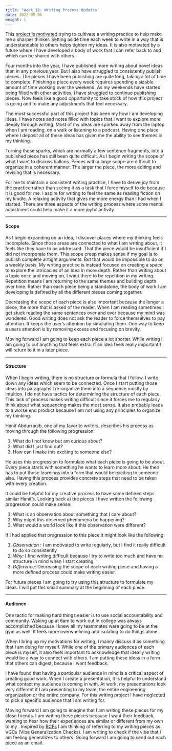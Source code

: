 ```yaml
---
title: 'Week 18: Writing Process Updates'
date: 2022-05-06
weight: 1
---
```


This [project is motivated](https://repeatedgenerator.netlify.app/posts/week_1_why_repeated_generator/) trying to cultivate a writing practice to help make me a sharper thinker. Setting aside time each week to write in a way that is understandable to others helps tighten my ideas. It is also motivated by a future where I have developed a body of work that I can refer back to and which can be shared with others. 

Four months into the year, I have published more writing about novel ideas than in any previous year. But I also have struggled to consistently publish pieces. The pieces I have been publishing are quite long, taking a lot of time to complete. Finishing a piece every week requires spending a sizable amount of time working over the weekend. As my weekends have started being filled with other activities, I have struggled to continue publishing pieces. Now feels like a good opportunity to take stock of how this project is going and to make any adjustments that feel necessary.

The most successful part of this project has been my how I am developing ideas. I have notes and notes filled with topics that I want to explore more deeply through writing. Most of my ideas are sparked away from the laptop when I am reading, on a walk or listening to a podcast. Having one place where I deposit all of these ideas has given me the ability to see themes in my thinking.

Turning those sparks, which are normally a few sentence fragments, into a published piece has still been quite difficult. As I begin writing the scope of what I want to discuss ballons. Pieces with a large scope are difficult to organize in a coherent manner.  The larger the piece, the more editing and revising that is necessary. 

For me to maintain a consistent writing practice, I have to derive joy from the practice rather than seeing it as a task that I force myself to do because it is good for me. I aspire for writing to feel the same as reading fiction on my kindle. A relaxing activity that gives me more energy than I had when I started. There are three aspects of the writing process where some mental adjustment could help make it a more joyful activity. 

---
#### Scope

As I begin expanding on an idea, I discover places where my thinking feels incomplete. Since those areas are connected to what I am writing about, it feels like they have to be addressed. That the piece would be insufficient if I did not incorporate them. This scope creep makes sense if my goal is to publish complete airtight arguments. But that would be impossible to do on a weekly basis. My writing practice is instead focused on creating a space to explore the intricacies of an idea in more depth. Rather than writing about a topic once and moving on, I want there to be repetition in my writing. Repetition means I am returning to the same themes and building depth over time. Rather than each piece being a standalone, the body of work I am developing is defined by all the different pieces coming together. 

Decreasing the scope of each piece is also important because the longer a piece, the more that is asked of the reader. When I am reading sometimes I get stuck reading the same sentences over and over because my mind was wandered. Good writing does not ask the reader to force themselves to pay attention. It keeps the user’s attention by simulating them. One way to keep a users attention is by removing excess and focusing on brevity. 

Moving forward I am going to keep each piece a lot shorter. While writing I am going to cut anything that feels extra. If an idea feels really important I will return to it in a later piece. 

---
#### Structure

When I begin writing, there is no structure or formula that I follow. I write down any ideas which seem to be connected. Once I start putting those ideas into paragraphs I re-organize them into a sequence mostly by intuition. I do not have tactics for determining the structure of each piece. This lack of process makes writing difficult since it forces me to regularly think about what sequencing makes the most sense. It also probably leads to a worse end product because I am not using any principles to organize my thinking.  

 Hanif Abdurraqib, one of my favorite writers, describes his process as moving through the following progression:
1.  What do I not know but am curious about?
2. What did I just find out?
3. How can I make this exciting to someone else?

He uses this progression to formulate what each piece is going to be about. Every piece starts with something he wants to learn more about. He then has to put those learnings into a form that would be exciting to someone else. Having this process provides concrete steps that need to be taken with every creation.

It could be helpful for my creative process to have some defined steps similar Hanif’s. Looking back at the pieces I have written the following progression could make sense: 
1. What is an observation about something that I care about?
2. Why might this observed phenomena be happening?
3. What would a world look like if this observation were different?

If I had applied that progression to this piece it might look like the following:
1. *Observation* : I am motivated to write regularly, but I find it really difficult to do so consistently
2. *Why:* I  find writing difficult because I try to write too much and have no structure in mind when I start creating
3. *Difference*: Decreasing the scope of each writing piece and having a more defined process could make writing easier.

For future pieces I am going to try using this structure to formulate my ideas. I will put this small summary at the beginning of each piece. 

---
#### Audience

One tactic for making hard things easier is to use social accountability and community. Waking up at 6am to work out in college was always accomplished because I knew all my teammates were going to be at the gym as well. It feels more overwhelming and isolating to do things alone. 

When I bring up my motivations for writing, I mainly discuss it as something that I am doing for myself. While one of the primary audiences of each piece is myself, it also feels important to acknowledge that ideally writing would be a way to connect with others. I am putting these ideas in a form that others can digest, because I want feedback. 

I have found that having a particular audience in mind is a critical aspect of creating good work. When I create a presentation, it is helpful to understand what context my audience is coming in with. At work, my presentations look very different if I am presenting to my team, the entire engineering organization or the entire company. For this writing project I have neglected to pick a specific audience that I am writing for.

 Moving forward I am going to imagine that I am writing these pieces for my close friends. I am writing these pieces because I want their feedback, wanting to hear how their experiences are similar or different from my own to my . Inspired by [RCFs](https://en.wikipedia.org/wiki/Request_for_Comments) I am thinking of referring to my writing pieces as VGCs (Vibe Generalization Checks). I am writing to check if the vibe that I am feeling generalizes to others. Going forward I am going to send out each piece as an email. 